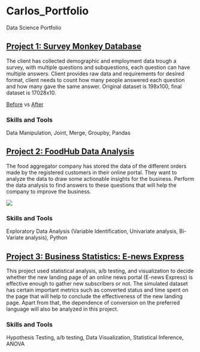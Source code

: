 # Carlos_Portfolio
Data Science Portfolio

## [Project 1: Survey Monkey Database](https://github.com/carlosarturoceron/Survey_Monkey)
The client has collected demographic and employment data trough a survey, with multiple questions and subquestions, each question can have multiple answers. Client provides raw data and requirements for desired format, client needs to count how many people answered each question and how many gave the same answer. Original dataset is 198x100, final dataset is 17028x10.

[Before](https://docs.google.com/spreadsheets/d/1uh5mW-GYSNhjLtgTrMXQHXYbZ6bmfDkN/edit?usp=sharing&ouid=105935294305889029944&rtpof=true&sd=true) vs [After](https://docs.google.com/spreadsheets/d/146KMv6cd8A4UaPi1YH59wtn5vNKx5a-e/edit?usp=sharing&ouid=105935294305889029944&rtpof=true&sd=true)

### Skills and Tools
Data Manipulation, Joint, Merge, Groupby, Pandas

## [Project 2: FoodHub Data Analysis](https://github.com/carlosarturoceron/Foodhub_Project)
The food aggregator company has stored the data of the different orders made by the registered customers in their online portal. They want to analyze the data to draw some actionable insights for the business. Perform the data analysis to find answers to these questions that will help the company to improve the business.

![](Project2.jpg)  

### Skills and Tools
Exploratory Data Analysis (Variable Identification, Univariate analysis, Bi-Variate analysis), Python

## [Project 3: Business Statistics: E-news Express](https://github.com/carlosarturoceron/ENews_Express_Project)
This project used statistical analysis, a/b testing, and visualization to decide whether the new landing page of an online news portal (E-news Express) is effective enough to gather new subscribers or not. The simulated dataset has certain important metrics such as converted status and time spent on the page that will help to conclude the effectiveness of the new landing page. Apart from that, the dependence of conversion on the preferred language will also be analyzed in this project.

### Skills and Tools
Hypothesis Testing, a/b testing, Data Visualization, Statistical Inference, ANOVA


